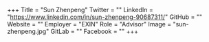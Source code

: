 +++
Title = "Sun Zhenpeng"
Twitter = ""
LinkedIn = "https://www.linkedin.com/in/sun-zhenpeng-90687311/"
GitHub = ""
Website = ""
Employer = "EXIN"
Role = "Advisor"
Image = "sun-zhenpeng.jpg"
GitLab = ""
Facebook = ""
+++

